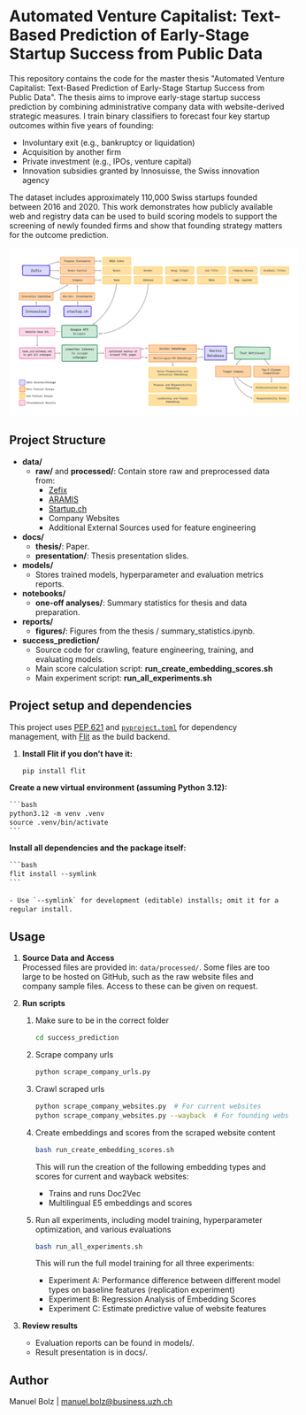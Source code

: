 # Automated Venture Capitalist: Text-Based Prediction of Early-Stage Startup Success from Public Data

This repository contains the code for the master thesis "Automated Venture Capitalist: Text-Based Prediction of Early-Stage Startup Success from Public Data". The thesis aims to improve early-stage startup success prediction by combining administrative company data with website-derived strategic measures. I train binary classifiers to forecast four key startup outcomes within five years of founding:

- Involuntary exit (e.g., bankruptcy or liquidation)
- Acquisition by another firm
- Private investment (e.g., IPOs, venture capital)
- Innovation subsidies granted by Innosuisse, the Swiss innovation agency

The dataset includes approximately 110,000 Swiss startups founded between 2016 and 2020. This work demonstrates how publicly available web and registry data can be used to build scoring models to support the screening of newly founded firms and show that founding strategy matters for the outcome prediction.

<img src="reports/figures/data_souces.png" alt="Logo" style="background-color: white; padding: 10px;">

## Project Structure

- **data/**
    - **raw/** and **processed/**: Contain store raw and preprocessed data from:
        - [Zefix](https://www.zefix.ch/en/search/entity/welcome)
        - [ARAMIS](https://www.aramis.admin.ch/Projektsuche/?Sprache=en-US)
        - [Startup.ch](https://www.startup.ch/)
        - Company Websites
        - Additional External Sources used for feature engineering
- **docs/**
    - **thesis/**: Paper.
    - **presentation/**: Thesis presentation slides.
- **models/**
    - Stores trained models, hyperparameter and evaluation metrics reports.
- **notebooks/**
    - **one-off analyses/**: Summary statistics for thesis and data preparation.
- **reports/**
    - **figures/**: Figures from the thesis / summary_statistics.ipynb.
- **success_prediction/**
    - Source code for crawling, feature engineering, training, and evaluating models.
    - Main score calculation script: **run_create_embedding_scores.sh**
    - Main experiment script: **run_all_experiments.sh**

## Project setup and dependencies

This project uses [PEP 621](https://packaging.python.org/en/latest/specifications/declaring-project-metadata/) and [`pyproject.toml`](https://flit.readthedocs.io/en/latest/pyproject_toml.html) for dependency management, with [Flit](https://flit.readthedocs.io/) as the build backend.

1. **Install Flit if you don’t have it:**

    ```bash
    pip install flit
    ```

**Create a new virtual environment (assuming Python 3.12):**

    ```bash
    python3.12 -m venv .venv
    source .venv/bin/activate
    ```

**Install all dependencies and the package itself:**

    ```bash
    flit install --symlink
    ```

    - Use `--symlink` for development (editable) installs; omit it for a regular install.

## Usage

1. **Source Data and Access**  
    Processed files are provided in: `data/processed/`.
    Some files are too large to be hosted on GitHub, such as the raw website files and company sample files.
    Access to these can be given on request.

2. **Run scripts**  

    1. Make sure to be in the correct folder

        ```bash
        cd success_prediction
        ```

    2. Scrape company urls

        ```bash
        python scrape_company_urls.py
        ```

    3. Crawl scraped urls

        ```bash
        python scrape_company_websites.py  # For current websites
        python scrape_company_websites.py --wayback  # For founding websites
        ```

    4. Create embeddings and scores from the scraped website content

        ```bash
        bash run_create_embedding_scores.sh
        ```

        This will run the creation of the following embedding types and scores for current and wayback websites:
        - Trains and runs Doc2Vec
        - Multilingual E5 embeddings and scores

    5. Run all experiments, including model training, hyperparameter optimization, and various evaluations

        ```bash
        bash run_all_experiments.sh
        ```

        This will run the full model training for all three experiments:
        - Experiment A: Performance difference between different model types on baseline features (replication experiment)
        - Experiment B: Regression Analysis of Embedding Scores
        - Experiment C: Estimate predictive value of website features


3. **Review results**

    - Evaluation reports can be found in models/.
    - Result presentation is in docs/.


## Author
Manuel Bolz | manuel.bolz@business.uzh.ch

